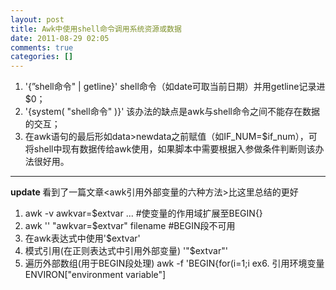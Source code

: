 ```yaml
---
layout: post
title: Awk中使用shell命令调用系统资源或数据
date: 2011-08-29 02:05
comments: true
categories: []
---
```

1. '{”shell命令" | getline}' shell命令（如date可取当前日期）并用getline记录进$0；
2. '{system( "shell命令" )}' 该办法的缺点是awk与shell命令之间不能存在数据的交互；
3. 在awk语句的最后形如data&gt;newdata之前赋值（如IF_NUM=$if_num），可将shell中现有数据传给awk使用，如果脚本中需要根据入参做条件判断则该办法很好用。
---
<strong>update </strong>看到了一篇文章&lt;awk引用外部变量的六种方法&gt;比这里总结的更好
1. awk -v awkvar=$extvar ... #使变量的作用域扩展至BEGIN{}
2. awk '' "awkvar=$extvar" filename #BEGIN段不可用
3. 在awk表达式中使用'$extvar'
4. 模式引用(在正则表达式中引用外部变量) '"$extvar"'
5. 遍历外部数组(用于BEGIN段处理) awk -f 'BEGIN{for(i=1;i ex6. 引用环境变量 ENVIRON["environment variable"]
